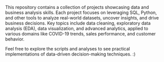 This repository contains a collection of projects showcasing data and business analysis skills. Each project focuses on leveraging SQL, Python, and other tools to analyze real-world datasets, uncover insights, and drive business decisions. Key topics include data cleaning, exploratory data analysis (EDA), data visualization, and advanced analytics, applied to various domains like COVID-19 trends, sales performance, and customer behavior.

Feel free to explore the scripts and analyses to see practical implementations of data-driven decision-making techniques. :)
